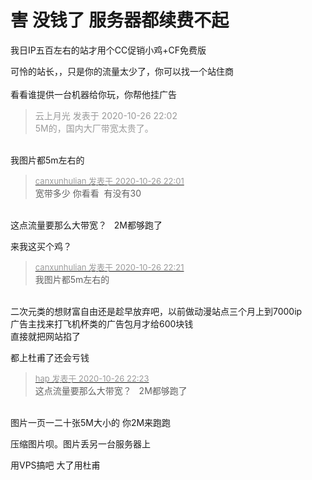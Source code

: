 # 害 没钱了 服务器都续费不起


我日IP五百左右的站才用个CC促销小鸡+CF免费版

可怜的站长，，只是你的流量太少了，你可以找一个站住商<br />
<br />
看看谁提供一台机器给你玩，你帮他挂广告<img src="static/image/smiley/default/lol.gif" smilieid="12" border="0" alt="" />

<div class="quote"><blockquote><font color="#999999">云上月光 发表于 2020-10-26 22:02</font><br />
<font color="#999999">5M的，国内大厂带宽太贵了。</font></blockquote></div><br />
我图片都5m左右的

<div class="quote"><blockquote><font size="2"><a href="https://www.hostloc.com/forum.php?mod=redirect&amp;goto=findpost&amp;pid=9356271&amp;ptid=758745" target="_blank"><font color="#999999">canxunhulian 发表于 2020-10-26 22:01</font></a></font><br />
宽带多少 你看看&nbsp;&nbsp;有没有30</blockquote></div><br />
这点流量要那么大带宽？&nbsp; &nbsp;2M都够跑了

来我这买个鸡？

<div class="quote"><blockquote><font size="2"><a href="https://www.hostloc.com/forum.php?mod=redirect&amp;goto=findpost&amp;pid=9356402&amp;ptid=758745" target="_blank"><font color="#999999">canxunhulian 发表于 2020-10-26 22:21</font></a></font><br />
我图片都5m左右的</blockquote></div><br />
二次元类的想财富自由还是趁早放弃吧，以前做动漫站点三个月上到7000ip<br />
广告主找来打飞机杯类的广告包月才给600块钱<br />
直接就把网站掐了<img src="static/image/smiley/default/smile.gif" smilieid="1" border="0" alt="" />

都上杜甫了还会亏钱<img src="static/image/smiley/default/lol.gif" smilieid="12" border="0" alt="" />

<div class="quote"><blockquote><font size="2"><a href="https://www.hostloc.com/forum.php?mod=redirect&amp;goto=findpost&amp;pid=9356415&amp;ptid=758745" target="_blank"><font color="#999999">hap 发表于 2020-10-26 22:23</font></a></font><br />
这点流量要那么大带宽？&nbsp; &nbsp;2M都够跑了</blockquote></div><br />
图片一页一二十张5M大小的 你2M来跑跑

压缩图片呗。图片丢另一台服务器上

用VPS搞吧 大了用杜甫
